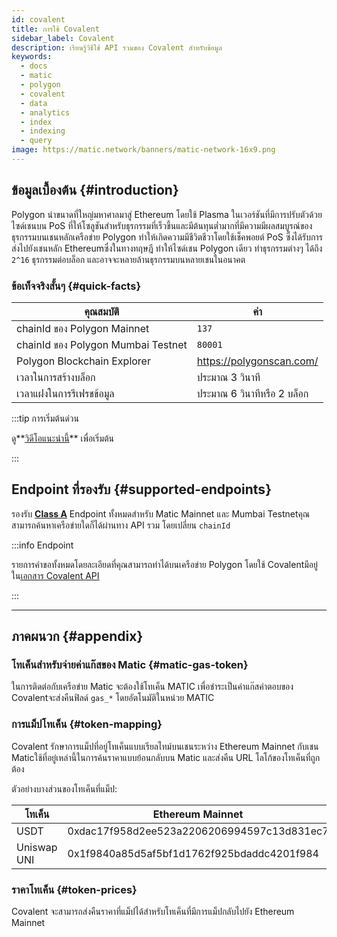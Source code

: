 ```yaml
---
id: covalent
title: การใช้ Covalent
sidebar_label: Covalent
description: เรียนรู้วิธีใช้ API รวมของ Covalent สำหรับข้อมูล
keywords:
  - docs
  - matic
  - polygon
  - covalent
  - data
  - analytics
  - index
  - indexing
  - query
image: https://matic.network/banners/matic-network-16x9.png
---
```


## ข้อมูลเบื้องต้น {#introduction}

Polygon นำขนาดที่ใหญ่มหาศาลมาสู่ Ethereum โดยใช้ Plasma ในเวอร์ชันที่มีการปรับตัวด้วยไซด์เชนบน PoS ที่ให้โซลูชันสำหรับธุรกรรมที่เร็วขึ้นและมีต้นทุนต่ำมากที่มีความมีผลสมบูรณ์ของธุรกรรมบนเชนหลักเครือข่าย Polygon ทำให้เกิดความมีชีวิตชีวาโดยใช้เช็คพอยต์ PoS ซึ่งได้รับการส่งไปยังเชนหลัก Ethereumซึ่งในทางทฤษฎี ทำให้ไซด์เชน Polygon เดียว ทำธุรกรรมต่างๆ ได้ถึง `2^16` ธุรกรรมต่อบล็อก และอาจจะหลายล้านธุรกรรมบนหลายเชนในอนาคต

### ข้อเท็จจริงสั้นๆ {#quick-facts}

<TableWrap>

| คุณสมบัติ | ค่า |
|---|---|
| chainId ของ Polygon Mainnet | `137` |
| chainId ของ Polygon Mumbai Testnet | `80001` |
| Polygon Blockchain Explorer | https://polygonscan.com/ |
| เวลาในการสร้างบล็อก | ประมาณ 3 วินาที |
| เวลาแฝงในการรีเฟรชข้อมูล | ประมาณ 6 วินาทีหรือ 2 บล็อก |

</TableWrap>

:::tip การเริ่มต้นด่วน

ดู**[<ins>วิดีโอแนะนำนี้</ins>](https://www.youtube.com/watch?v=qhibXxKANWE)**
เพื่อเริ่มต้น

:::

## Endpoint ที่รองรับ {#supported-endpoints}

รองรับ [__Class A__](https://www.covalenthq.com/docs/api/#tag--Class-A) Endpoint ทั้งหมดสำหรับ Matic Mainnet และ Mumbai Testnetคุณสามารถค้นหาเครือข่ายใดก็ได้ผ่านทาง API รวม โดยเปลี่ยน `chainId`

:::info Endpoint

รายการคำขอทั้งหมดโดยละเอียดที่คุณสามารถทำได้บนเครือข่าย Polygon โดยใช้ Covalentมีอยู่ใน[<ins>เอกสาร Covalent API</ins>](https://www.covalenthq.com/docs/api/)

:::

---

## ภาคผนวก {#appendix}

### โทเค็นสำหรับจ่ายค่าแก๊สของ Matic {#matic-gas-token}

ในการติดต่อกับเครือข่าย Matic จะต้องใช้โทเค็น MATIC เพื่อชำระเป็นค่าแก๊สคำตอบของ Covalentจะส่งคืนฟิลด์ `gas_*` โดยอัตโนมัติในหน่วย MATIC

### การแม็ปโทเค็น {#token-mapping}

Covalent รักษาการแม็ปที่อยู่โทเค็นแบบเรียลไทม์บนเชนระหว่าง Ethereum Mainnet กับเชน Maticใช้ที่อยู่เหล่านี้ในการค้นราคาแบบย้อนกลับบน Matic และส่งคืน URL โลโก้ของโทเค็นที่ถูกต้อง

ตัวอย่างบางส่วนของโทเค็นที่แม็ป:

| โทเค็น | Ethereum Mainnet | Matic Mainnet |
|---|---|---|
| USDT | 0xdac17f958d2ee523a2206206994597c13d831ec7 | 0xc2132d05d31c914a87c6611c10748aeb04b58e8f |
| Uniswap UNI | 0x1f9840a85d5af5bf1d1762f925bdaddc4201f984 | 0xb33eaad8d922b1083446dc23f610c2567fb5180f |

### ราคาโทเค็น {#token-prices}

Covalent จะสามารถส่งคืนราคาที่แม็ปได้สำหรับโทเค็นที่มีการแม็ปกลับไปยัง Ethereum Mainnet
